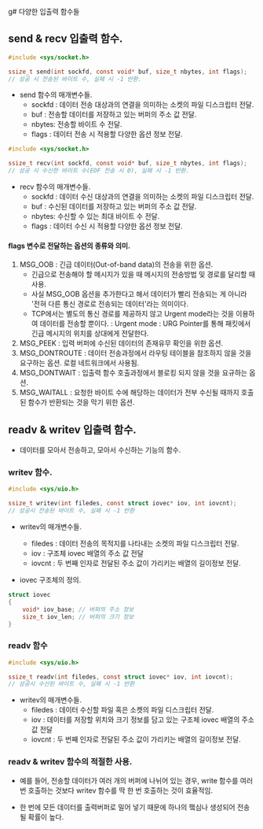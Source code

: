 g# 다양한 입출력 함수들

## send & recv 입출력 함수.

```c 
#include <sys/socket.h>

ssize_t send(int sockfd, const void* buf, size_t nbytes, int flags);
// 성공 시 전송된 바이트 수, 실패 시 -1 반환.

```

- send 함수의 매개변수들.
	- sockfd : 데이터 전송 대상과의 연결을 의미하는 소켓의 파일 디스크립터 전달.
	- buf : 전송할 데이터를 저장하고 있는 버퍼의 주소 값 전달.
	- nbytes: 전송할 바이트 수 전달.
	- flags : 데이터 전송 시 적용할 다양한 옵션 정보 전달.

```c 
#include <sys/socket.h>

ssize_t recv(int sockfd, const void* buf, size_t nbytes, int flags);
// 성공 시 수신한 바이트 수(EOF 전송 시 0), 실패 시 -1 반환.

```

- recv 함수의 매개변수들.
	- sockfd : 데이터 수신 대상과의 연결을 의미하는 소켓의 파일 디스크립터 전달.
	- buf : 수신된 데이터를 저장하고 있는 버퍼의 주소 값 전달.
	- nbytes: 수신할 수 있는 최대 바이트 수 전달.
	- flags : 데이터 수신 시 적용할 다양한 옵션 정보 전달.

#### flags 변수로 전달하는 옵션의 종류와 의미.
1. MSG_OOB : 긴급 데이터(Out-of-band data)의 전송을 위한 옵션.
	- 긴급으로 전송해야 할 메시지가 있을 때 메시지의 전송방법 및 경로를 달리할 때 사용.
	- 사실 MSG_OOB 옵션을 추가한다고 해서 데이터가 빨리 전송되는 게 아니라 '전혀 다른 통신 경로로 전송되는 데이터'라는 의미이다.
	- TCP에서는 별도의 통신 경로를 제공하지 않고 Urgent mode라는 것을 이용하여 데이터를 전송할 뿐이다.
		: Urgent mode : URG Pointer를 통해 패킷에서 긴급 메시지의 위치를 상대에게 전달한다.
2. MSG_PEEK : 입력 버퍼에 수신된 데이터의 존재유무 확인을 위한 옵션. 
3. MSG_DONTROUTE : 데이터 전송과정에서 라우팅 테이블을 참조하지 않을 것을 요구하는 옵션. 로컬 네트워크에서 사용됨.
4. MSG_DONTWAIT : 입출력 함수 호출과정에서 블로킹 되지 않을 것을 요규하는 옵션.
5. MSG_WAITALL : 요청한 바이트 수에 해당하는 데이터가 전부 수신될 때까지 호출된 함수가 반환되는 것을 막기 위한 옵션.


## readv & writev 입출력 함수.

- 데이터를 모아서 전송하고, 모아서 수신하는 기능의 함수.

### writev 함수.

```c
#include <sys/uio.h>

ssize_t writev(int filedes, const struct iovec* iov, int iovcnt);
// 성공시 전송된 바이트 수, 실패 시 -1 반환
```

- writev의 매개변수들.
	- filedes : 데이터 전송의 목적지를 나타내는 소켓의 파일 디스크립터 전달.
	- iov : 구조체 iovec 배열의 주소 값 전달
	- iovcnt : 두 번째 인자로 전달된 주소 값이 가리키는 배열의 길이정보 전달.

 - iovec 구조체의 정의.
```c
struct iovec
{
	void* iov_base; // 버퍼의 주소 정보
	size_t iov_len; // 버퍼의 크기 정보
}
```

### readv 함수

```c
#include <sys/uio.h>

ssize_t readv(int filedes, const struct iovec* iov, int iovcnt);
// 성공시 수신된 바이트 수, 실패 시 -1 반환
```

- writev의 매개변수들.
	- filedes : 데이터 수신할 파일 혹은 소켓의 파일 디스크립터 전달.
	- iov : 데이터를 저장할 위치와 크기 정보를 담고 있는 구조체 iovec 배열의 주소 값 전달
	- iovcnt : 두 번째 인자로 전달된 주소 값이 가리키는 배열의 길이정보 전달.


### readv & writev 함수의 적절한 사용.

- 예를 들어, 전송할 데이터가 여러 개의 버퍼에 나뉘어 있는 경우, write 함수를 여러 번 호출하는 것보다 writev 함수를 딱 한 번 호출하는 것이 효율적임.

- 한 번에 모든 데이터를 출력버퍼로 밀어 넣기 때문에 하나의 퍀심나 생성되어 전송될 확률이 높다.